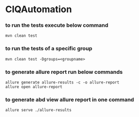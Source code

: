 # CIQAutomation

### to run the tests execute below command
    mvn clean test

### to run the tests of a specific group
    mvn clean test -Dgroups=<groupname>

### to generate allure report run below commands

    allure generate allure-results -c -o allure-report
    allure open allure-report 

### to generate abd view allure report in one command
    allure serve ./allure-results

